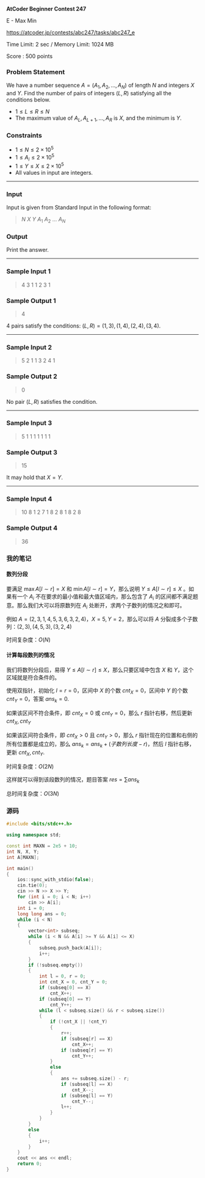 **AtCoder Beginner Contest 247**

E - Max Min

https://atcoder.jp/contests/abc247/tasks/abc247_e

<!--more-->

Time Limit: 2 sec / Memory Limit: 1024 MB

Score : $500$ points

### Problem Statement

We have a number sequence $A = (A_1, A_2, \dots, A_N)$ of length $N$ and integers $X$ and $Y$. Find the number of pairs of integers $(L, R)$ satisfying all the conditions below.

- $1 \leq L \leq R \leq N$
- The maximum value of $A_L, A_{L+1}, \dots, A_R$ is $X$, and the minimum is $Y$.

### Constraints

- $1 \leq N \leq 2 \times 10^5$
- $1 \leq A_i \leq 2 \times 10^5$
- $1 \leq Y \leq X \leq 2 \times 10^5$
- All values in input are integers.

------

### Input

Input is given from Standard Input in the following format:

> $N$ $X$ $Y$
> $A_1$ $A_2$ $\dots$ $A_N$

### Output

Print the answer.

------

### Sample Input 1

> 4 3 1
> 1 2 3 1

### Sample Output 1

> 4

$4$ pairs satisfy the conditions: $(L,R)=(1,3),(1,4),(2,4),(3,4)$.

------

### Sample Input 2

> 5 2 1
> 1 3 2 4 1

### Sample Output 2

> 0

No pair $(L,R)$ satisfies the condition.

------

### Sample Input 3

> 5 1 1
> 1 1 1 1 1

### Sample Output 3

> 15

It may hold that $X=Y$.

------

### Sample Input 4

> 10 8 1
> 2 7 1 8 2 8 1 8 2 8

### Sample Output 4

> 36

### 我的笔记

#### 数列分段

要满足 $\max{A[l\sim r]}=X$ 和 $\min{A[l\sim r]}=Y$，那么说明 $Y\leq A[l\sim r]\leq X$ 。如果有一个 $A_i$ 不在要求的最小值和最大值区域内，那么包含了 $A_i$ 的区间都不满足题意。那么我们大可以将原数列在 $A_i$ 处断开，求两个子数列的情况之和即可。

例如 $A=(2,3,1,4,5,3,6,3,2,4)$，$X=5,Y=2$，那么可以将 $A$ 分裂成多个子数列：$(2,3),(4,5,3),(3,2,4)$

时间复杂度：$O(N)$

#### 计算每段数列的情况

我们将数列分段后，易得 $Y\leq A[l\sim r]\leq X$，那么只要区域中包含 $X$ 和 $Y$，这个区域就是符合条件的。

使用双指针，初始化 $l=r=0$，区间中 $X$ 的个数 $cnt_X=0$，区间中 $Y$ 的个数 $cnt_Y=0$，答案 $ans_k=0$.

如果该区间不符合条件，即 $cnt_X=0$ 或 $cnt_Y=0$，那么 $r$ 指针右移，然后更新 $cnt_X,cnt_Y$

如果该区间符合条件，即 $cnt_X>0$ 且 $cnt_Y>0$，那么 $r$ 指针现在的位置和右侧的所有位置都是成立的，那么 $ans_k=ans_k+(子数列长度-r)$，然后 $l$ 指针右移，更新 $cnt_X,cnt_Y$.

时间复杂度：$O(2N)$

这样就可以得到该段数列的情况，题目答案 $res=\sum{ans_k}$

总时间复杂度：$O(3N)$

### 源码

```cpp
#include <bits/stdc++.h>

using namespace std;

const int MAXN = 2e5 + 10;
int N, X, Y;
int A[MAXN];

int main()
{
    ios::sync_with_stdio(false);
    cin.tie(0);
    cin >> N >> X >> Y;
    for (int i = 0; i < N; i++)
        cin >> A[i];
    int i = 0;
    long long ans = 0;
    while (i < N)
    {
        vector<int> subseq;
        while (i < N && A[i] >= Y && A[i] <= X)
        {
            subseq.push_back(A[i]);
            i++;
        }
        if (!subseq.empty())
        {
            int l = 0, r = 0;
            int cnt_X = 0, cnt_Y = 0;
            if (subseq[0] == X)
                cnt_X++;
            if (subseq[0] == Y)
                cnt_Y++;
            while (l < subseq.size() && r < subseq.size())
            {
                if (!cnt_X || !cnt_Y)
                {
                    r++;
                    if (subseq[r] == X)
                        cnt_X++;
                    if (subseq[r] == Y)
                        cnt_Y++;
                }
                else
                {
                    ans += subseq.size() - r;
                    if (subseq[l] == X)
                        cnt_X--;
                    if (subseq[l] == Y)
                        cnt_Y--;
                    l++;
                }
            }
        }
        else
        {
            i++;
        }
    }
    cout << ans << endl;
    return 0;
}
```

